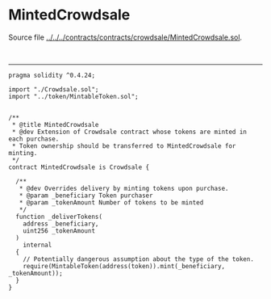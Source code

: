 # MintedCrowdsale

Source file [../../../contracts/contracts/crowdsale/MintedCrowdsale.sol](../../../contracts/contracts/crowdsale/MintedCrowdsale.sol).

<br />

<hr />

```solidity
pragma solidity ^0.4.24;

import "./Crowdsale.sol";
import "../token/MintableToken.sol";


/**
 * @title MintedCrowdsale
 * @dev Extension of Crowdsale contract whose tokens are minted in each purchase.
 * Token ownership should be transferred to MintedCrowdsale for minting.
 */
contract MintedCrowdsale is Crowdsale {

  /**
   * @dev Overrides delivery by minting tokens upon purchase.
   * @param _beneficiary Token purchaser
   * @param _tokenAmount Number of tokens to be minted
   */
  function _deliverTokens(
    address _beneficiary,
    uint256 _tokenAmount
  )
    internal
  {
    // Potentially dangerous assumption about the type of the token.
    require(MintableToken(address(token)).mint(_beneficiary, _tokenAmount));
  }
}

```
